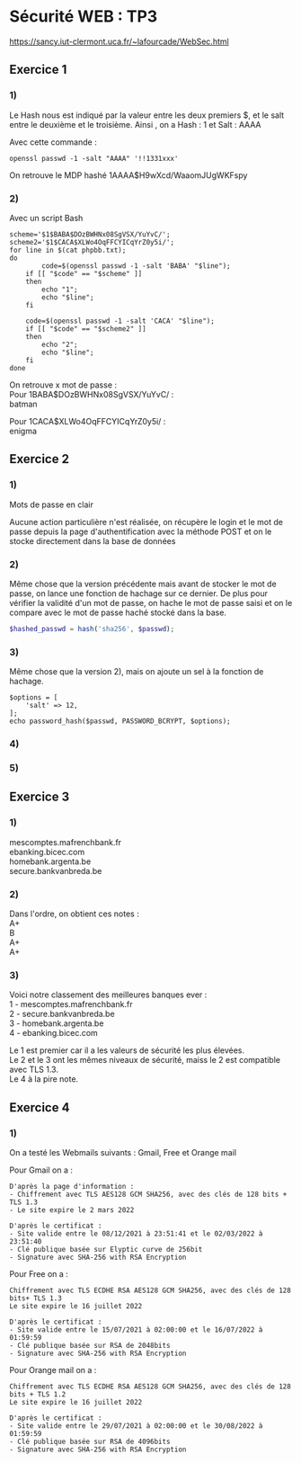 # Sécurité WEB : TP3

https://sancy.iut-clermont.uca.fr/~lafourcade/WebSec.html 

## Exercice 1

### 1) 
Le Hash nous est indiqué par la valeur entre les deux premiers $, et le salt entre le deuxième et le troisième.
Ainsi , on a Hash : 1 et Salt : AAAA

Avec cette commande :
```
openssl passwd -1 -salt "AAAA" '!!1331xxx'
```
On retrouve le MDP hashé $1$AAAA$H9wXcd/WaaomJUgWKFspy

### 2)

Avec un script Bash
```shell
scheme='$1$BABA$DOzBWHNx08SgVSX/YuYvC/';
scheme2='$1$CACA$XLWo4OqFFCYICqYrZ0y5i/';
for line in $(cat phpbb.txt); 
do
       	code=$(openssl passwd -1 -salt 'BABA' "$line");
	if [[ "$code" == "$scheme" ]]
	then
		echo "1";
		echo "$line";
	fi

	code=$(openssl passwd -1 -salt 'CACA' "$line");
	if [[ "$code" == "$scheme2" ]]
	then
		echo "2";
		echo "$line";
	fi
done

```

On retrouve x mot de passe :  
Pour $1$BABA$DOzBWHNx08SgVSX/YuYvC/ :  
batman  

Pour $1$CACA$XLWo4OqFFCYICqYrZ0y5i/ :  
enigma  

## Exercice 2

### 1)
Mots de passe en clair

Aucune action particulière n'est réalisée, on récupère le login et le mot de passe depuis la page d'authentification avec la méthode POST et on le stocke directement dans la base de données

### 2)

Même chose que la version précédente mais avant de stocker le mot de passe, on lance une fonction de hachage sur ce dernier. De plus pour vérifier la validité d'un mot de passe, on hache le mot de passe saisi et on le compare avec le mot de passe haché stocké dans la base.

```php
$hashed_passwd = hash('sha256', $passwd);
```

### 3)

Même chose que la version 2), mais on ajoute un sel à la fonction de hachage.

```
$options = [
    'salt' => 12,
];
echo password_hash($passwd, PASSWORD_BCRYPT, $options);
```

### 4)

### 5)

## Exercice 3

### 1)

mescomptes.mafrenchbank.fr  
ebanking.bicec.com  
homebank.argenta.be  
secure.bankvanbreda.be  

### 2)

Dans l'ordre, on obtient ces notes :  
A+  
B  
A+  
A+  

### 3)

Voici notre classement des meilleures banques ever :  
1 - mescomptes.mafrenchbank.fr  
2 - secure.bankvanbreda.be  
3 - homebank.argenta.be  
4 - ebanking.bicec.com  

Le 1 est premier car il a les valeurs de sécurité les plus élevées.  
Le 2 et le 3 ont les mêmes niveaux de sécurité, maiss le 2 est compatible avec TLS 1.3.  
Le 4 à la pire note.  

## Exercice 4

### 1)

On a testé les Webmails suivants : Gmail, Free et Orange mail

Pour Gmail on a :
```
D'après la page d'information :
- Chiffrement avec TLS AES128 GCM SHA256, avec des clés de 128 bits + TLS 1.3
- Le site expire le 2 mars 2022

D'après le certificat :
- Site valide entre le 08/12/2021 à 23:51:41 et le 02/03/2022 à 23:51:40
- Clé publique basée sur Elyptic curve de 256bit
- Signature avec SHA-256 with RSA Encryption
```

Pour Free on a :
```
Chiffrement avec TLS ECDHE RSA AES128 GCM SHA256, avec des clés de 128 bits+ TLS 1.3
Le site expire le 16 juillet 2022 

D'après le certificat :
- Site valide entre le 15/07/2021 à 02:00:00 et le 16/07/2022 à 01:59:59
- Clé publique basée sur RSA de 2048bits
- Signature avec SHA-256 with RSA Encryption
```

Pour Orange mail on a :
```
Chiffrement avec TLS ECDHE RSA AES128 GCM SHA256, avec des clés de 128 bits + TLS 1.2
Le site expire le 16 juillet 2022 

D'après le certificat :
- Site valide entre le 29/07/2021 à 02:00:00 et le 30/08/2022 à 01:59:59
- Clé publique basée sur RSA de 4096bits
- Signature avec SHA-256 with RSA Encryption
```

